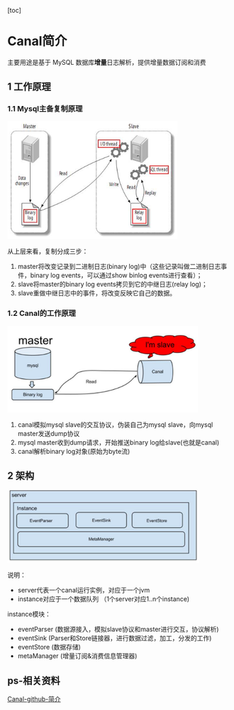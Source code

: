 [toc]

# Canal简介

主要用途是基于 MySQL 数据库**增量**日志解析，提供增量数据订阅和消费

## 1 工作原理

### 1.1 Mysql主备复制原理

<img src="picture/image-20201110132930453.png" alt="image-20201110132930453" style="zoom:80%;" />

从上层来看，复制分成三步：

1. master将改变记录到二进制日志(binary log)中（这些记录叫做二进制日志事件，binary log events，可以通过show binlog events进行查看）；
2. slave将master的binary log events拷贝到它的中继日志(relay log)；
3. slave重做中继日志中的事件，将改变反映它自己的数据。

### 1.2 Canal的工作原理

<img src="picture/image-20201110133050184.png" alt="image-20201110133050184" style="zoom:80%;" />

1. canal模拟mysql slave的交互协议，伪装自己为mysql slave，向mysql master发送dump协议
2. mysql master收到dump请求，开始推送binary log给slave(也就是canal)
3. canal解析binary log对象(原始为byte流)

## 2 架构

<img src="picture/image-20201110133214974.png" alt="image-20201110133214974" style="zoom:80%;" />

说明：

- server代表一个canal运行实例，对应于一个jvm
- instance对应于一个数据队列 （1个server对应1..n个instance)

instance模块：

- eventParser (数据源接入，模拟slave协议和master进行交互，协议解析)
- eventSink (Parser和Store链接器，进行数据过滤，加工，分发的工作)
- eventStore (数据存储)
- metaManager (增量订阅&消费信息管理器)







## ps-相关资料

[Canal-github-简介](https://github.com/alibaba/canal/wiki/%E7%AE%80%E4%BB%8B)